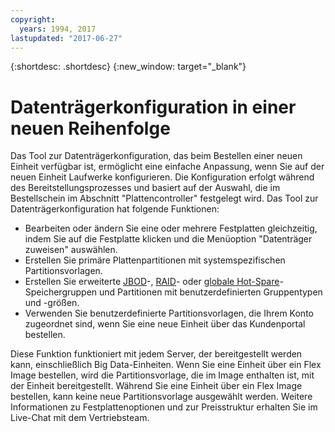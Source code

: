 ```yaml
---
copyright:
  years: 1994, 2017
lastupdated: "2017-06-27"
---
```


{:shortdesc: .shortdesc}
{:new_window: target="_blank"}


# Datenträgerkonfiguration in einer neuen Reihenfolge

Das Tool zur Datenträgerkonfiguration, das beim Bestellen einer neuen Einheit verfügbar ist, ermöglicht eine einfache Anpassung, wenn Sie auf der neuen Einheit Laufwerke konfigurieren. Die Konfiguration erfolgt während des Bereitstellungsprozesses und basiert auf der Auswahl, die im Bestellschein im Abschnitt "Plattencontroller" festgelegt wird. Das Tool zur Datenträgerkonfiguration hat folgende Funktionen:

* Bearbeiten oder ändern Sie eine oder mehrere Festplatten gleichzeitig, indem Sie auf die Festplatte klicken und die Menüoption "Datenträger zuweisen" auswählen.
* Erstellen Sie primäre Plattenpartitionen mit systemspezifischen Partitionsvorlagen.
* Erstellen Sie erweiterte [JBOD](http://en.wikipedia.org/wiki/JBOD#JBOD)-, [RAID](http://en.wikipedia.org/wiki/RAID)- oder [globale Hot-Spare](http://en.wikipedia.org/wiki/Hot_spare)-Speichergruppen und Partitionen mit benutzerdefinierten Gruppentypen und -größen.
* Verwenden Sie benutzerdefinierte Partitionsvorlagen, die Ihrem Konto zugeordnet sind, wenn Sie eine neue Einheit über das Kundenportal bestellen. 

Diese Funktion funktioniert mit jedem Server, der bereitgestellt werden kann, einschließlich Big Data-Einheiten. Wenn Sie eine Einheit über ein Flex Image bestellen, wird die Partitionsvorlage, die im Image enthalten ist, mit der Einheit bereitgestellt. Während Sie eine Einheit über ein Flex Image bestellen, kann keine neue Partitionsvorlage ausgewählt werden. Weitere Informationen zu Festplattenoptionen und zur Preisstruktur erhalten Sie im Live-Chat mit dem Vertriebsteam.
